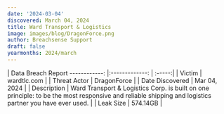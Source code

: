 ```yaml
---
date: '2024-03-04'
discovered: March 04, 2024
title: Ward Transport & Logistics
image: images/blog/DragonForce.png
author: Breachsense Support
draft: false
yearmonths: 2024/march
---
```



| Data Breach Report
------------:     |:-------------:    | :-----:|
| Victim      | wardtlc.com      | 
| Threat Actor      | DragonForce      | 
| Date Discovered      | Mar 04, 2024      | 
| Description      | Ward Transport & Logistics Corp. is built on one principle: to be the most responsive and reliable shipping and logistics partner you have ever used.      | 
| Leak Size      | 574.14GB      | 

